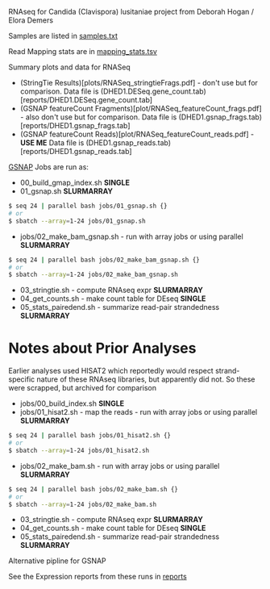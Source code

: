 RNAseq for Candida (Clavispora) lusitaniae project from Deborah Hogan / Elora Demers

Samples are listed in [samples.txt](samples.txt)

Read Mapping stats are in [mapping_stats.tsv](mapping_stats.tsv)

Summary plots and data for RNASeq
* (StringTie Results)[plots/RNASeq_stringtieFrags.pdf] - don't use but for comparison. Data file is (DHED1.DESeq.gene_count.tab)[reports/DHED1.DESeq.gene_count.tab]
* (GSNAP featureCount Fragments)[plot/RNASeq_featureCount_frags.pdf] - also don't use but for comparison. Data file is (DHED1.gsnap_frags.tab)[reports/DHED1.gsnap_frags.tab]
* (GSNAP featureCount Reads)[plot/RNASeq_featureCount_reads.pdf] - __USE ME__ Data file is (DHED1.gsnap_reads.tab)[reports/DHED1.gsnap_reads.tab]

[GSNAP](http://research-pub.gene.com/gmap/) Jobs are run as:

* 00_build_gmap_index.sh **SINGLE**
* 01_gsnap.sh **SLURMARRAY**
```bash
$ seq 24 | parallel bash jobs/01_gsnap.sh {}
# or
$ sbatch --array=1-24 jobs/01_gsnap.sh
```
* jobs/02_make_bam_gsnap.sh - run with array jobs or using parallel **SLURMARRAY**
```bash
$ seq 24 | parallel bash jobs/02_make_bam_gsnap.sh {}
# or
$ sbatch --array=1-24 jobs/02_make_bam_gsnap.sh
```
* 03_stringtie.sh - compute RNAseq expr **SLURMARRAY**
* 04_get_counts.sh - make count table for DEseq **SINGLE**
* 05_stats_pairedend.sh - summarize read-pair strandedness **SLURMARRAY**

Notes about Prior Analyses
====
Earlier analyses used HISAT2 which reportedly would respect strand-specific nature of these RNAseq libraries, but apparently did not. So these were scrapped, but archived for comparison
* jobs/00_build_index.sh **SINGLE**
* jobs/01_hisat2.sh - map the reads - run with array jobs or using parallel **SLURMARRAY**
```bash
$ seq 24 | parallel bash jobs/01_hisat2.sh {}
# or
$ sbatch --array=1-24 jobs/01_hisat2.sh
```
* jobs/02_make_bam.sh  - run with array jobs or using parallel **SLURMARRAY**
```bash
$ seq 24 | parallel bash jobs/02_make_bam.sh {}
# or
$ sbatch --array=1-24 jobs/02_make_bam.sh
```

* 03_stringtie.sh - compute RNAseq expr **SLURMARRAY**
* 04_get_counts.sh - make count table for DEseq **SINGLE**
* 05_stats_pairedend.sh - summarize read-pair strandedness **SLURMARRAY**

Alternative pipline for GSNAP

See the Expression reports from these runs in [reports](reports)
